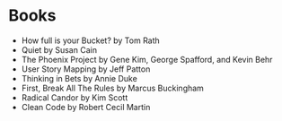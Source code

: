 # Books

- How full is your Bucket? by Tom Rath
- Quiet by Susan Cain
- The Phoenix Project by Gene Kim, George Spafford, and Kevin Behr
- User Story Mapping by Jeff Patton
- Thinking in Bets by Annie Duke
- First, Break All The Rules by Marcus Buckingham
- Radical Candor by Kim Scott
- Clean Code by Robert Cecil Martin

